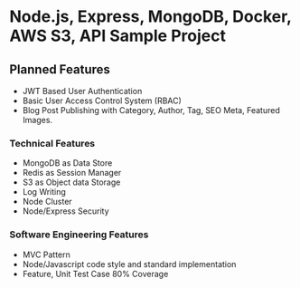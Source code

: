 # Node.js, Express, MongoDB, Docker, AWS S3, API Sample Project 

## Planned Features

- JWT Based User Authentication
- Basic User Access Control System (RBAC)
- Blog Post Publishing with Category, Author, Tag, SEO Meta, Featured Images. 

### Technical Features

- MongoDB as Data Store
- Redis as Session Manager
- S3 as Object data Storage
- Log Writing
- Node Cluster
- Node/Express Security

### Software Engineering Features

- MVC Pattern
- Node/Javascript code style and standard implementation 
- Feature, Unit Test Case 80% Coverage 

